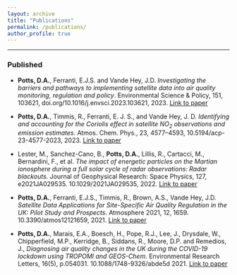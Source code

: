 ```yaml
---
layout: archive
title: "Publications"
permalink: /publications/
author_profile: true
---
```


---

### Published

- **Potts, D.A.**, Ferranti, E.J.S. and Vande Hey, J.D. *Investigating the barriers and pathways to implementing satellite data into air quality monitoring, regulation and policy*. Environmental Science & Policy, 151, 103621, doi.org/10.1016/j.envsci.2023.103621, 2023. [Link to paper](https://doi.org/10.1016/j.envsci.2023.103621)

- **Potts, D.A.**, Timmis, R., Ferranti, E. J. S., and Vande Hey, J. D. *Identifying and accounting for the Coriolis effect in satellite NO<sub>2</sub> observations and emission estimates*. Atmos. Chem. Phys., 23, 4577–4593, 10.5194/acp-23-4577-2023, 2023. [Link to paper](https://doi.org/10.5194/acp-23-4577-2023)

- Lester, M., Sanchez-Cano, B., **Potts, D.A.**, Lillis, R., Cartacci, M., Bernardini, F., et al. *The impact of energetic particles on the Martian ionosphere during a full solar cycle of radar observations: Radar blackouts*. Journal of Geophysical Research: Space Physics, 127, e2021JA029535. 10.1029/2021JA029535, 2022. [Link to paper](https://doi.org/10.1029/2021JA029535)


- **Potts, D.A.**, Ferranti, E.J.S., Timmis, R., Brown, A.S., Vande Hey, J.D. *Satellite Data Applications for Site-Specific Air Quality Regulation in the UK: Pilot Study and Prospects*. Atmosphere 2021, 12, 1659. 10.3390/atmos12121659, 2021. [Link to paper](https://doi.org/10.3390/atmos12121659)


- **Potts, D.A.**, Marais, E.A., Boesch, H., Pope, R.J., Lee, J., Drysdale, W., Chipperfield, M.P., Kerridge, B., Siddans, R., Moore, D.P. and Remedios, J., *Diagnosing air quality changes in the UK during the COVID-19 lockdown using TROPOMI and GEOS-Chem*. Environmental Research Letters, 16(5), p.054031. 10.1088/1748-9326/abde5d 2021. [Link to paper](https://doi.org/10.1088/1748-9326/abde5d)










